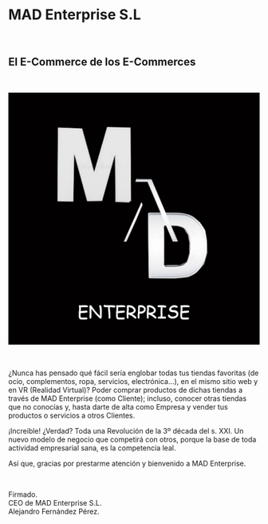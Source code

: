 # MAD Enterprise S.L

<br>

## El E-Commerce de los E-Commerces

<br>

![](madenterpriseReadmePicture.png)

<br>

¿Nunca has pensado qué fácil sería englobar todas tus tiendas favoritas (de ocio, complementos, ropa, servicios, electrónica...), en el mismo sitio web y en VR (Realidad Virtual)? Poder comprar productos de dichas tiendas a través de MAD Enterprise (como Cliente); incluso, conocer otras tiendas que no conocías y, hasta darte de alta como Empresa y vender tus productos o servicios a otros Clientes.

¡Increible! ¿Verdad? Toda una Revolución de la 3º década del s. XXI. Un nuevo modelo de negocio que competirá con otros, porque la base de toda actividad empresarial sana, es la competencia leal.

Así que, gracias por prestarme atención y bienvenido a MAD Enterprise.

<br>

Firmado.
<br>
CEO de MAD Enterprise S.L.
<br>
Alejandro Fernández Pérez.
